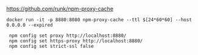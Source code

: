 
https://github.com/runk/npm-proxy-cache 

 ```
 docker run -it -p 8880:8080 npm-proxy-cache --ttl $[24*60*60] --host 0.0.0.0 --expired
``` 

```
 npm config set proxy http://localhost:8880/
 npm config set https-proxy http://localhost:8880/
 npm config set strict-ssl false
``` 
